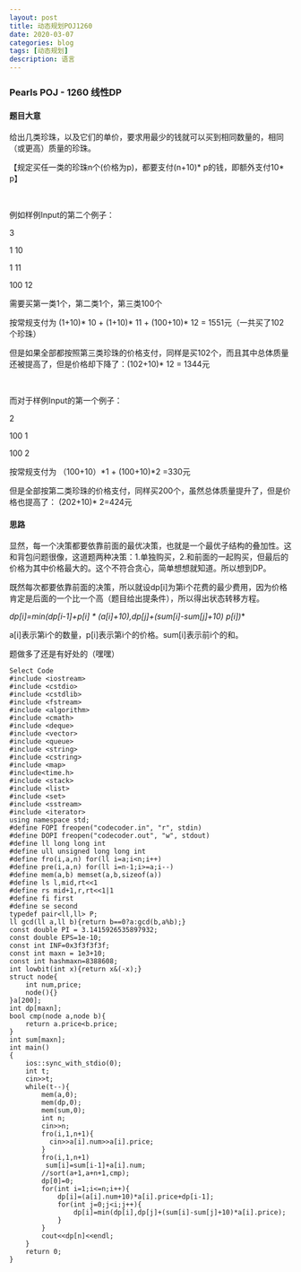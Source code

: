 ```yaml
---
layout: post
title: 动态规划POJ1260
date: 2020-03-07
categories: blog
tags: [动态规划]
description: 语言
---
```


### Pearls POJ - 1260 线性DP

#### 题目大意
给出几类珍珠，以及它们的单价，要求用最少的钱就可以买到相同数量的，相同（或更高）质量的珍珠。

【规定买任一类的珍珠n个(价格为p)，都要支付(n+10)* p的钱，即额外支付10* p】

 

例如样例Input的第二个例子：

3

1 10

1 11

100 12

需要买第一类1个，第二类1个，第三类100个

按常规支付为 (1+10)* 10 + (1+10)* 11 + (100+10)* 12 = 1551元（一共买了102个珍珠）

但是如果全部都按照第三类珍珠的价格支付，同样是买102个，而且其中总体质量还被提高了，但是价格却下降了：(102+10)* 12 = 1344元

 

而对于样例Input的第一个例子：

2

100 1

100 2

按常规支付为 （100+10）*1 + (100+10)*2 =330元

但是全部按第二类珍珠的价格支付，同样买200个，虽然总体质量提升了，但是价格也提高了： (202+10)* 2=424元



#### 思路
显然，每一个决策都要依靠前面的最优决策，也就是一个最优子结构的叠加性。这和背包问题很像，这道题两种决策：1.单独购买，2.和前面的一起购买，但最后的价格为其中价格最大的。这个不符合贪心，简单想想就知道。所以想到DP。

既然每次都要依靠前面的决策，所以就设dp[i]为第i个花费的最少费用，因为价格肯定是后面的一个比一个高（题目给出提条件），所以得出状态转移方程。

**dp[i]=min(dp[i-1]+p[i] * (a[i]+10),dp[j]+(sum[i]-sum[j]+10)* p[i])**

a[i]表示第i个的数量，p[i]表示第i个的价格。sum[i]表示前i个的和。


题做多了还是有好处的（嘿嘿）

```
Select Code
#include <iostream>
#include <cstdio>
#include <cstdlib>
#include <fstream>
#include <algorithm>
#include <cmath>
#include <deque>
#include <vector>
#include <queue>
#include <string>
#include <cstring>
#include <map>
#include<time.h>
#include <stack>
#include <list>
#include <set>
#include <sstream>
#include <iterator>
using namespace std;
#define FOPI freopen("codecoder.in", "r", stdin)
#define DOPI freopen("codecoder.out", "w", stdout)
#define ll long long int
#define ull unsigned long long int
#define fro(i,a,n) for(ll i=a;i<n;i++)
#define pre(i,a,n) for(ll i=n-1;i>=a;i--)
#define mem(a,b) memset(a,b,sizeof(a))
#define ls l,mid,rt<<1
#define rs mid+1,r,rt<<1|1
#define fi first
#define se second
typedef pair<ll,ll> P;
ll gcd(ll a,ll b){return b==0?a:gcd(b,a%b);}
const double PI = 3.1415926535897932;
const double EPS=1e-10;
const int INF=0x3f3f3f3f;
const int maxn = 1e3+10;
const int hashmaxn=8388608;
int lowbit(int x){return x&(-x);}
struct node{
    int num,price;
    node(){}
}a[200];
int dp[maxn];
bool cmp(node a,node b){
    return a.price<b.price;
}
int sum[maxn];
int main()
{
    ios::sync_with_stdio(0);
    int t;
    cin>>t;
    while(t--){
        mem(a,0);
        mem(dp,0);
        mem(sum,0);
        int n;
        cin>>n;
        fro(i,1,n+1){
          cin>>a[i].num>>a[i].price;
        }
        fro(i,1,n+1)
         sum[i]=sum[i-1]+a[i].num;
        //sort(a+1,a+n+1,cmp);
        dp[0]=0;
        for(int i=1;i<=n;i++){
            dp[i]=(a[i].num+10)*a[i].price+dp[i-1];
            for(int j=0;j<i;j++){
                dp[i]=min(dp[i],dp[j]+(sum[i]-sum[j]+10)*a[i].price);
            }
        }
        cout<<dp[n]<<endl;
    }
    return 0;
}
```








